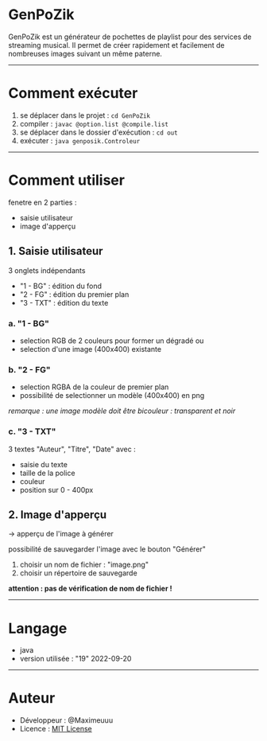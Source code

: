 # GenPoZik

GenPoZik est un générateur de pochettes de playlist pour des services de streaming musical.
Il permet de créer rapidement et facilement de nombreuses images suivant un même paterne.

---

# Comment exécuter

1. se déplacer dans le projet : ``cd GenPoZik``
2. compiler : ``javac @option.list @compile.list``
3. se déplacer dans le dossier d'exécution : ``cd out``
4. exécuter : ``java genposik.Controleur``

---

# Comment utiliser

fenetre en 2 parties :
- saisie utilisateur
- image d'apperçu

## 1. Saisie utilisateur

3 onglets indépendants
- "1 - BG" : édition du fond
- "2 - FG" : édition du premier plan
- "3 - TXT" : édition du texte

### a. "1 - BG"

- selection RGB de 2 couleurs pour former un dégradé
ou
- selection d'une image (400x400) existante

### b. "2 - FG"

- selection RGBA de la couleur de premier plan
- possibilité de selectionner un modèle (400x400) en png

*remarque : une image modèle doit être bicouleur : transparent et noir*

### c. "3 - TXT"

3 textes "Auteur", "Titre", "Date" avec :
- saisie du texte
- taille de la police
- couleur
- position sur 0 - 400px

## 2. Image d'apperçu

-> apperçu de l'image à générer

possibilité de sauvegarder l'image avec le bouton "Générer"
1. choisir un nom de fichier : "image.png"
2. choisir un répertoire de sauvegarde

**attention : pas de vérification de nom de fichier !**

---

# Langage
- java
- version utilisée : "19" 2022-09-20

---

# Auteur
- Développeur : @Maximeuuu
- Licence : [MIT License](LICENSE)
